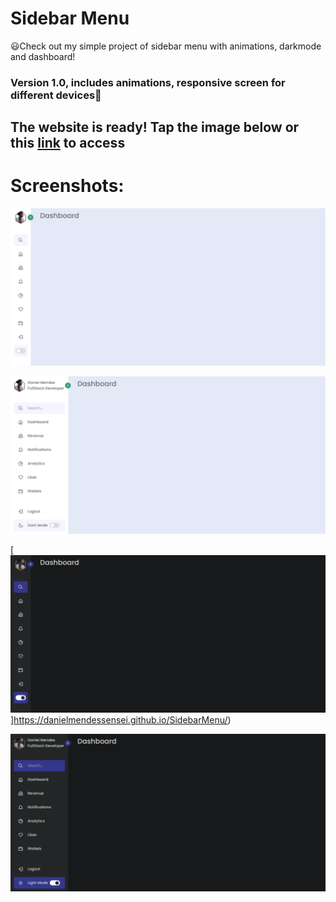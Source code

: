 # Sidebar Menu
😃Check out my simple project of sidebar menu with animations, darkmode and dashboard!

### Version 1.0, includes animations, responsive screen for different devices📲

## The website is ready! Tap the image below or this [link](https://danielmendessensei.github.io/SidebarMenu/) to access

# Screenshots:
[![Screenshot](assets/img/1.png 'Tap the image to access')](https://danielmendessensei.github.io/SidebarMenu/)  

[![Screenshot](assets/img/2.png 'Tap the image to access')](https://danielmendessensei.github.io/SidebarMenu/) 

[![Screenshot](assets/img/4.png 'Tap the image to access')]https://danielmendessensei.github.io/SidebarMenu/) 

[![Screenshot](assets/img/3.png 'Tap the image to access')](https://danielmendessensei.github.io/SidebarMenu/) 
